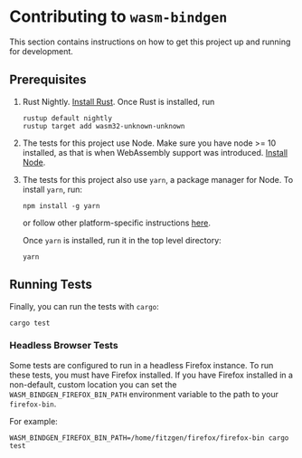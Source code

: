# Contributing to `wasm-bindgen`

This section contains instructions on how to get this project up and running for
development.

## Prerequisites

1. Rust Nightly. [Install Rust]. Once Rust is installed, run

    ```shell
    rustup default nightly
    rustup target add wasm32-unknown-unknown
    ```

[install Rust]: https://www.rust-lang.org/en-US/install.html

2. The tests for this project use Node. Make sure you have node >= 10 installed,
   as that is when WebAssembly support was introduced. [Install Node].

[Install Node]: https://nodejs.org/en/

3. The tests for this project also use `yarn`, a package manager for Node. To
   install `yarn`, run:

    ```shell
    npm install -g yarn
    ```

   or follow other platform-specific instructions
   [here](https://yarnpkg.com/en/docs/install).

   Once `yarn` is installed, run it in the top level directory:

   ```shell
   yarn
   ```

## Running Tests

Finally, you can run the tests with `cargo`:

```shell
cargo test
```

### Headless Browser Tests

Some tests are configured to run in a headless Firefox instance. To run these
tests, you must have Firefox installed. If you have Firefox installed in a
non-default, custom location you can set the `WASM_BINDGEN_FIREFOX_BIN_PATH`
environment variable to the path to your `firefox-bin`.

For example:

```shell
WASM_BINDGEN_FIREFOX_BIN_PATH=/home/fitzgen/firefox/firefox-bin cargo test
```

